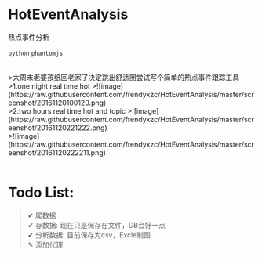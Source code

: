 # HotEventAnalysis
热点事件分析

`python`
`phantomjs`

<br>
>大周末老婆孩纸回老家了决定跳出舒适圈尝试写个简单的热点事件跟踪工具
<br>
>1.one night real time hot
>![image](https://raw.githubusercontent.com/frendyxzc/HotEventAnalysis/master/screenshot/20161120100120.png)<br>
>2.two hours real time hot and topic
>![image](https://raw.githubusercontent.com/frendyxzc/HotEventAnalysis/master/screenshot/20161120221222.png)<br>
>![image](https://raw.githubusercontent.com/frendyxzc/HotEventAnalysis/master/screenshot/20161120222211.png)<br>
<br>

# Todo List:
> ✔ 爬数据<br>
> ✔ 存数据: 现在只是保存在文件，DB会好一点<br>
> ✔ 分析数据: 目前保存为csv，Excle制图<br>
> ✎ 添加代理<br>